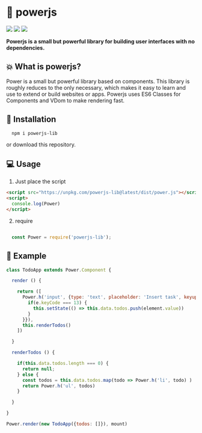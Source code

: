 # 👊 powerjs

<p align="left">
  <img src="https://img.shields.io/github/license/janmarkuslanger/powerjs.svg?style=flat-square">
  <img src="https://img.shields.io/github/size/janmarkuslanger/powerjs/dist/power.js.svg?style=flat-square">
 <img src="https://img.shields.io/npm/v/powerjs-lib.svg?style=flat-square">
</p>

**Powerjs is a small but powerful library for building user interfaces with no dependencies.**

## 💥 What is powerjs?

Power is a small but powerful library based on components.
This library is roughly reduces to the only necessary, which makes it easy to learn and use to extend or build websites or apps.
Powerjs uses ES6 Classes for Components and VDom to make rendering fast.

## 📁 Installation

``` npm
  npm i powerjs-lib
```

or download this repository.

## 💻 Usage

1. Just place the script
``` html
<script src="https://unpkg.com/powerjs-lib@latest/dist/power.js"></script>
<script>
  console.log(Power)
</script>
```

2. require

``` javascript

  const Power = require('powerjs-lib');

```


## 🌟 Example

``` javascript
class TodoApp extends Power.Component {

  render () {

    return ([
      Power.h('input', {type: 'text', placeholder: 'Insert task', keyup: (e, element) => {
        if(e.keyCode === 13) {
          this.setState(() => this.data.todos.push(element.value))
        }
      }}),
      this.renderTodos()
    ])

  }

  renderTodos () {

    if(this.data.todos.length === 0) {
      return null;
    } else {
      const todos = this.data.todos.map(todo => Power.h('li', todo) )
      return Power.h('ul', todos)
    }

  }

}

Power.render(new TodoApp({todos: []}), mount)
```
